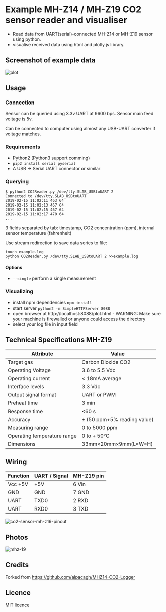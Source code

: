 # Example MH-Z14 / MH-Z19 CO2 sensor reader and visualiser

* Read data from UART(serial)-connected MH-Z14 or MH-Z19 sensor using python.
* visualise received data using html and plotly.js library.

## Screenshot of example data

![plot](https://user-images.githubusercontent.com/862951/52826593-a98a5400-3115-11e9-868a-72a763b6d587.jpg)

## Usage

### Connection

Sensor can be queried using 3.3v UART at 9600 bps. Sensor main feed voltage is 5v.

Can be connected to computer using almost any USB-UART converter if voltage matches.

### Requirements

- Python2 (Python3 support comming)
- `pip2 install serial pyserial`
- A USB -> Serial UART connector or similar

### Querying

```
$ python2 CO2Reader.py /dev/tty.SLAB_USBtoUART 2
Connected to /dev/tty.SLAB_USBtoUART
2019-02-15 11:02:11	463	64
2019-02-15 11:02:13	467	64
2019-02-15 11:02:15	467	64
2019-02-15 11:02:17	470	64
...
```
3 fields separated by tab: timestamp, CO2 concentration (ppm), internal sensor temperature (fahrenheit)
 
Use stream redirection to save data series to file:

```shell
touch example.log
python CO2Reader.py /dev/tty.SLAB_USBtoUART 2 >>example.log
```

#### Options

- `--single` perform a single measurement

### Visualizing

* install npm dependencies `npm install`
* start server `python2 -m SimpleHTTPServer 8088`
* open browser at http://localhost:8088/plot.html - WARNING: Make sure your machine is firewalled or anyone could access the directory
* select your log file in input field

## Technical Specifications MH-Z19


|          Attribute          |            Value            |
|-----------------------------|-----------------------------|
| Target gas                  | Carbon Dioxide CO2          |
| Operating Voltage           | 3.6 to 5.5 Vdc              |
| Operating current           | < 18mA average              |
| Interface levels            | 3.3 Vdc                     |
| Output signal format        | UART or PWM                 |
| Preheat time                | 3 min                       |
| Response time               | <60 s                       |
| Accuracy                    | ± (50 ppm+5% reading value) |
| Measuring range             | 0 to 5000 ppm               |
| Operating temperature range | 0 to + 50°C                 |
| Dimensions                  | 33mm×20mm×9mm(L×W×H)        |


## Wiring

| Function | UART / Signal | MH-Z19 pin |
|----------|---------------|------------|
| Vcc +5V  | +5V           | 6 Vin      |
| GND      | GND           | 7 GND      |
| UART     | TXD0          | 2 RXD      |
| UART     | RXD0          | 3 TXD      |

![co2-sensor-mh-z19-pinout](https://user-images.githubusercontent.com/862951/52826907-c7a48400-3116-11e9-9c2e-c5fde2cf8f1d.jpg)

## Photos

![mhz-19](https://user-images.githubusercontent.com/862951/52826018-38e23800-3113-11e9-92f3-18c99c902ae5.jpg)

## Credits

Forked from https://github.com/alpacagh/MHZ14-CO2-Logger

## Licence

MIT licence
